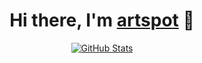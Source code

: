 <p>
  <h1 align="center">
    <b>Hi there, I'm <a href="https://github.com/artspot">artspot</a> 👋</b>
  </h1>
</p>

<p align="center">
  <a href="https://github.com/artspot">
    <img alt="GitHub Stats" src=https://github-readme-stats.vercel.app/api?username=artspot&theme=cobalt2&show_icons=true" />
    </a>
</p>

